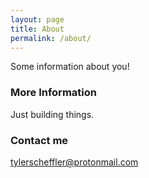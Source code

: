 ```yaml
---
layout: page
title: About
permalink: /about/
---
```


Some information about you!

### More Information

Just building things.

### Contact me

[tylerscheffler@protonmail.com](mailto:tylerscheffler@protonmail.com)
